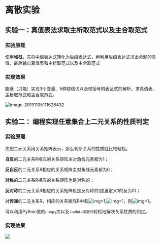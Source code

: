 # 离散实验

## 实验一：真值表法求取主析取范式以及主合取范式

### 实验原理
使用**堆栈**，先将中缀表达式转化为后缀表达式，再利用后缀表达式求出命题的真值，最后输出真值表和主析取范式以及主合取范式

### 实现效果
能够（只能）实现3个变量、5种联结词以及带括号的表达式的解析，求真值表、主析取范式和主合取范式。

![image-20191105111628432](README.assets/t011fb0daf95bd5fc44.png)



## 实验二： 编程实现任意集合上二元关系的性质判定

### 实验原理
先把二元关系用关系矩阵表示，那么判断关系的性质就比较轻松。

**自反**的二元关系R相应的关系矩阵主对角线元素都为1；

**反自反**的二元关系R相应的关系矩阵主对角线元素都为0；

**对称**的二元关系R相应的关系矩阵也是对称的；

**反对称**的二元关系R相应的关系矩阵也是反对称的(这里定义1的反为0)；

对**传递**的二元关系R，相应的关系矩阵R中若![img](README.assets/clip_image002.png)=1,![img](file:///C:/Users/sorea/AppData/Local/Temp/msohtmlclip1/01/clip_image004.png)=1，则![img](file:///C:/Users/sorea/AppData/Local/Temp/msohtmlclip1/01/clip_image006.png)=1。

可以利用Python里的`numpy`库以及`lambda函数式`轻松地解决关系性质的判定。

### 实现效果

![](README.assets/t01e45f49fd157fc1a4.png)